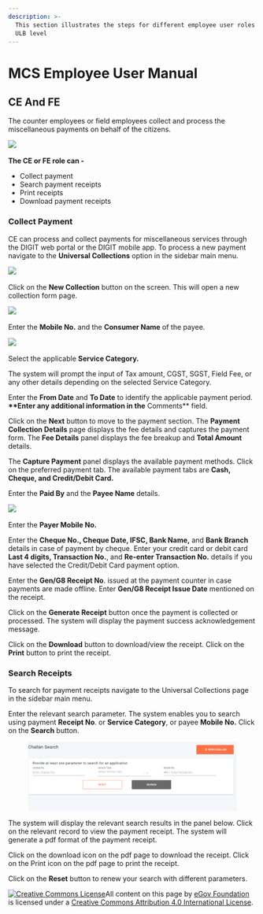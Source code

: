 ```yaml
---
description: >-
  This section illustrates the steps for different employee user roles at the
  ULB level
---
```


# MCS Employee User Manual

## **CE And FE** <a href="#ce-and-fe" id="ce-and-fe"></a>

The counter employees or field employees collect and process the miscellaneous payments on behalf of the citizens.

![](https://docs.google.com/drawings/u/0/d/sdqYT5-oQRjT\_c5OP\_fcsbA/image?w=303\&h=297\&rev=128\&ac=1\&parent=1GZKzf7O\_6WDB5ba1gb6QUT6CqipoQzuRuWT44fTAgGo)

**The CE or FE role can -**

* Collect payment
* Search payment receipts
* Print receipts
* Download payment receipts

### **Collect Payment** <a href="#collect-payment" id="collect-payment"></a>

CE can process and collect payments for miscellaneous services through the DIGIT web portal or the DIGIT mobile app. To process a new payment navigate to the **Universal Collections** option in the sidebar main menu.

![](https://docs.google.com/drawings/u/0/d/sHDxtCHirCj-8f8WY383r5g/image?w=289\&h=357\&rev=59\&ac=1\&parent=1GZKzf7O\_6WDB5ba1gb6QUT6CqipoQzuRuWT44fTAgGo)

Click on the **New Collection** button on the screen. This will open a new collection form page.

![](https://docs.google.com/drawings/u/0/d/sZFok4oTVR3-Z5P6RpiHlrQ/image?w=624\&h=184\&rev=57\&ac=1\&parent=1GZKzf7O\_6WDB5ba1gb6QUT6CqipoQzuRuWT44fTAgGo)

Enter the **Mobile No.** and the **Consumer Name** of the payee.

![](https://docs.google.com/drawings/u/0/d/sU091UrGzf-BIhQXc-K1OnA/image?w=598\&h=349\&rev=65\&ac=1\&parent=1GZKzf7O\_6WDB5ba1gb6QUT6CqipoQzuRuWT44fTAgGo)

Select the applicable **Service Category.**

The system will prompt the input of Tax amount, CGST, SGST, Field Fee, or any other details depending on the selected Service Category.

Enter the **From Date** and **To Date** to identify the applicable payment period. **\*\*Enter any additional information in the** Comments\*\* field.

Click on the **Next** button to move to the payment section. The **Payment Collection Details** page displays the fee details and captures the payment form. The **Fee Details** panel displays the fee breakup and **Total Amount** details.

The **Capture Payment** panel displays the available payment methods. Click on the preferred payment tab. The available payment tabs are **Cash, Cheque, and Credit/Debit Card.**

Enter the **Paid By** and the **Payee Name** details.

![](https://docs.google.com/drawings/u/0/d/s\_tv2UAnfFyxWdg76C7\_GMQ/image?w=624\&h=331\&rev=71\&ac=1\&parent=1GZKzf7O\_6WDB5ba1gb6QUT6CqipoQzuRuWT44fTAgGo)

Enter the **Payer Mobile No.**

Enter the **Cheque No., Cheque Date, IFSC, Bank Name,** and **Bank Branch** details in case of payment by cheque. Enter your credit card or debit card **Last 4 digits, Transaction No.**, and **Re-enter Transaction No.** details if you have selected the Credit/Debit Card payment option.

Enter the **Gen/G8 Receipt No**. issued at the payment counter in case payments are made offline. Enter **Gen/G8 Receipt Issue Date** mentioned on the receipt.

Click on the **Generate Receipt** button once the payment is collected or processed. The system will display the payment success acknowledgement message.

Click on the **Download** button to download/view the receipt. Click on the **Print** button to print the receipt.

### **Search Receipts** <a href="#search-receipts" id="search-receipts"></a>

To search for payment receipts navigate to the Universal Collections page in the sidebar main menu.

Enter the relevant search parameter. The system enables you to search using payment **Receipt No**. or **Service Category**, or payee **Mobile No.** Click on the **Search** button.

<figure><img src="../../../../.gitbook/assets/image (31).png" alt=""><figcaption></figcaption></figure>

The system will display the relevant search results in the panel below. Click on the relevant record to view the payment receipt. The system will generate a pdf format of the payment receipt.

Click on the download icon on the pdf page to download the receipt. Click on the Print icon on the pdf page to print the receipt.

Click on the **Reset** button to renew your search with different parameters.[\
](https://docs.digit.org/v/v2.1/modules-features/user-guides/guide-mcollect/citizen-user-manual)

[![Creative Commons License](https://i.creativecommons.org/l/by/4.0/80x15.png)](http://creativecommons.org/licenses/by/4.0/)All content on this page by [eGov Foundation ](https://egov.org.in/)is licensed under a [Creative Commons Attribution 4.0 International License](http://creativecommons.org/licenses/by/4.0/).
